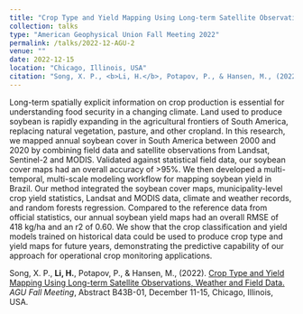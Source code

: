 ```yaml
---
title: "Crop Type and Yield Mapping Using Long-term Satellite Observations, Weather and Field Data"
collection: talks
type: "American Geophysical Union Fall Meeting 2022"
permalink: /talks/2022-12-AGU-2
venue: ""
date: 2022-12-15
location: "Chicago, Illinois, USA"
citation: "Song, X. P., <b>Li, H.</b>, Potapov, P., & Hansen, M., (2022). Crop Type and Yield Mapping Using Long-term Satellite Observations, Weather and Field Data. <i>AGU Fall Meeting</i>, Abstract B43B-01, December 11-15, Chicago, Illinois, USA."
---
```


Long-term spatially explicit information on crop production is essential for understanding food security in a changing climate. Land used to produce soybean is rapidly expanding in the agricultural frontiers of South America, replacing natural vegetation, pasture, and other cropland. In this research, we mapped annual soybean cover in South America between 2000 and 2020 by combining field data and satellite observations from Landsat, Sentinel-2 and MODIS. Validated against statistical field data, our soybean cover maps had an overall accuracy of >95%. We then developed a multi-temporal, multi-scale modeling workflow for mapping soybean yield in Brazil. Our method integrated the soybean cover maps, municipality-level crop yield statistics, Landsat and MODIS data, climate and weather records, and random forests regression. Compared to the reference data from official statistics, our annual soybean yield maps had an overall RMSE of 418 kg/ha and an r2 of 0.60. We show that the crop classification and yield models trained on historical data could be used to produce crop type and yield maps for future years, demonstrating the predictive capability of our approach for operational crop monitoring applications.

Song, X. P., <b>Li, H.</b>, Potapov, P., & Hansen, M., (2022). <a href="https://agu.confex.com/agu/fm22/meetingapp.cgi/Paper/1117218" target="_blank" rel="noopener noreferrer">Crop Type and Yield Mapping Using Long-term Satellite Observations, Weather and Field Data.</a> <i>AGU Fall Meeting</i>, Abstract B43B-01, December 11-15, Chicago, Illinois, USA.